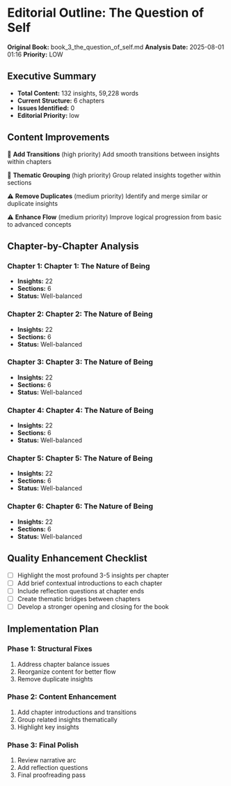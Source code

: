 # Editorial Outline: The Question of Self

**Original Book:** book_3_the_question_of_self.md
**Analysis Date:** 2025-08-01 01:16
**Priority:** LOW

## Executive Summary

- **Total Content:** 132 insights, 59,228 words
- **Current Structure:** 6 chapters
- **Issues Identified:** 0
- **Editorial Priority:** low

## Content Improvements

🚨 **Add Transitions** (high priority)
   Add smooth transitions between insights within chapters

🚨 **Thematic Grouping** (high priority)
   Group related insights together within sections

⚠️ **Remove Duplicates** (medium priority)
   Identify and merge similar or duplicate insights

⚠️ **Enhance Flow** (medium priority)
   Improve logical progression from basic to advanced concepts

## Chapter-by-Chapter Analysis

### Chapter 1: Chapter 1: The Nature of Being
- **Insights:** 22
- **Sections:** 6
- **Status:** Well-balanced

### Chapter 2: Chapter 2: The Nature of Being
- **Insights:** 22
- **Sections:** 6
- **Status:** Well-balanced

### Chapter 3: Chapter 3: The Nature of Being
- **Insights:** 22
- **Sections:** 6
- **Status:** Well-balanced

### Chapter 4: Chapter 4: The Nature of Being
- **Insights:** 22
- **Sections:** 6
- **Status:** Well-balanced

### Chapter 5: Chapter 5: The Nature of Being
- **Insights:** 22
- **Sections:** 6
- **Status:** Well-balanced

### Chapter 6: Chapter 6: The Nature of Being
- **Insights:** 22
- **Sections:** 6
- **Status:** Well-balanced

## Quality Enhancement Checklist

- [ ] Highlight the most profound 3-5 insights per chapter
- [ ] Add brief contextual introductions to each chapter
- [ ] Include reflection questions at chapter ends
- [ ] Create thematic bridges between chapters
- [ ] Develop a stronger opening and closing for the book

## Implementation Plan

### Phase 1: Structural Fixes
1. Address chapter balance issues
2. Reorganize content for better flow
3. Remove duplicate insights

### Phase 2: Content Enhancement
1. Add chapter introductions and transitions
2. Group related insights thematically
3. Highlight key insights

### Phase 3: Final Polish
1. Review narrative arc
2. Add reflection questions
3. Final proofreading pass

